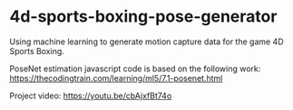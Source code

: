 # 4d-sports-boxing-pose-generator
Using machine learning to generate motion capture data for the game 4D Sports Boxing.

PoseNet estimation javascript code is based on the following work: https://thecodingtrain.com/learning/ml5/7.1-posenet.html

Project video: https://youtu.be/cbAjxfBt74o
